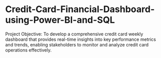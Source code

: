 # Credit-Card-Financial-Dashboard-using-Power-BI-and-SQL
Project Objective: To develop a comprehensive credit card weekly dashboard that provides real-time insights into key performance metrics and trends, enabling stakeholders to monitor and analyze credit card operations effectively.
